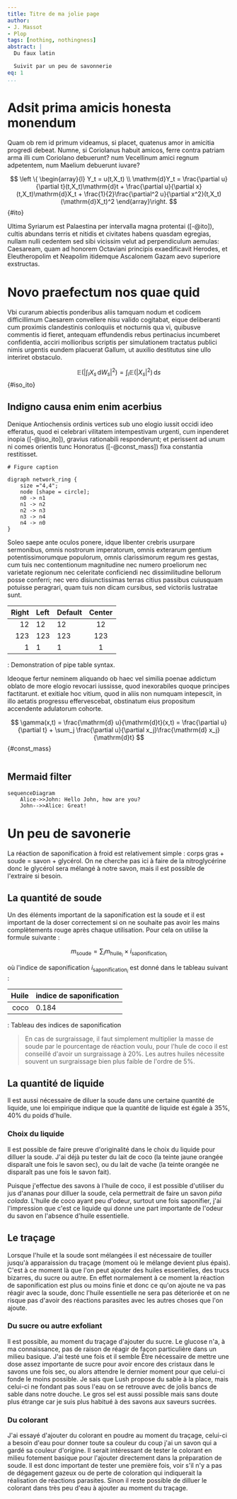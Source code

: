 ```yaml
---
title: Titre de ma jolie page
author:
- J. Massot
- Plop
tags: [nothing, nothingness]
abstract: |
  Du faux latin 

  Suivit par un peu de savonnerie
eq: 1
...
```


# Adsit prima amicis honesta monendum

Quam ob rem id primum videamus, si placet, quatenus amor in amicitia progredi debeat. Numne, si Coriolanus habuit amicos, ferre contra patriam arma illi cum Coriolano debuerunt? num Vecellinum amici regnum adpetentem, num Maelium debuerunt iuvare?

$$
  \left \{ \begin{array}{l}
    Y_t = u(t,X_t) \\
    \mathrm{d}Y_t = \frac{\partial u}{\partial t}(t,X_t)\mathrm{d}t + \frac{\partial u}{\partial x}(t,X_t)\mathrm{d}X_t + \frac{1}{2}\frac{\partial^2 u}{\partial x^2}(t,X_t)(\mathrm{d}X_t)^2
  \end{array}\right.
$${#ito}

Ultima Syriarum est Palaestina per intervalla magna protentai ([-@ito]), cultis abundans terris et nitidis et civitates habens quasdam egregias, nullam nulli cedentem sed sibi vicissim velut ad perpendiculum aemulas: Caesaream, quam ad honorem Octaviani principis exaedificavit Herodes, et Eleutheropolim et Neapolim itidemque Ascalonem Gazam aevo superiore exstructas.

# Novo praefectum nos quae quid

Vbi curarum abiectis ponderibus aliis tamquam nodum et codicem difficillimum Caesarem convellere nisu valido cogitabat, eique deliberanti cum proximis clandestinis conloquiis et nocturnis qua vi, quibusve commentis id fieret, antequam effundendis rebus pertinacius incumberet confidentia, acciri mollioribus scriptis per simulationem tractatus publici nimis urgentis eundem placuerat Gallum, ut auxilio destitutus sine ullo interiret obstaculo.

$$
  \mathbb{E}\left (\left | \int_I X_s\,\mathrm{d}W_s \right |^2 \right) = \int_I \mathbb{E}(| X_s |^2 )\,\mathrm{d}s
$${#iso_ito}

## Indigno causa enim enim acerbius

Denique Antiochensis ordinis vertices sub uno elogio iussit occidi ideo efferatus, quod ei celebrari vilitatem intempestivam urgenti, cum inpenderet inopia ([-@iso_ito]), gravius rationabili responderunt; et perissent ad unum ni comes orientis tunc Honoratus ([-@const_mass]) fixa constantia restitisset.

```{ .dot renderer=neato caption="Titre de ma figure" }
# Figure caption

digraph network_ring {
	size ="4,4";
	node [shape = circle];
	n0 -> n1
	n1 -> n2
	n2 -> n3
	n3 -> n4
	n4 -> n0
}
```

Soleo saepe ante oculos ponere, idque libenter crebris usurpare sermonibus, omnis nostrorum imperatorum, omnis exterarum gentium potentissimorumque populorum, omnis clarissimorum regum res gestas, cum tuis nec contentionum magnitudine nec numero proeliorum nec varietate regionum nec celeritate conficiendi nec dissimilitudine bellorum posse conferri; nec vero disiunctissimas terras citius passibus cuiusquam potuisse peragrari, quam tuis non dicam cursibus, sed victoriis lustratae sunt.

| Right | Left | Default | Center |
|------:|:-----|---------|:------:|
|   12  |  12  |    12   |    12  |
|  123  |  123 |   123   |   123  |
|    1  |    1 |     1   |     1  |

  : Demonstration of pipe table syntax.

Ideoque fertur neminem aliquando ob haec vel similia poenae addictum oblato de more elogio revocari iussisse, quod inexorabiles quoque principes factitarunt. et exitiale hoc vitium, quod in aliis non numquam intepescit, in illo aetatis progressu effervescebat, obstinatum eius propositum accendente adulatorum cohorte.

$$
  \gamma(x,t) = \frac{\mathrm{d} u}{\mathrm{d}t}(x,t) = \frac{\partial u}{\partial t} + \sum_j \frac{\partial u}{\partial x_j}\frac{\mathrm{d} x_j}{\mathrm{d}t}
$${#const_mass}

```{ include=Makefile .numberLines .lineAnchors .Makefile from=15 to=23 }

```

## Mermaid filter

```{ .mermaid caption="Diagramme UML séquentiel d'une conversation" }
sequenceDiagram
    Alice->>John: Hello John, how are you?
    John-->>Alice: Great!
```


# Un peu de savonerie

La réaction de saponification à froid est relativement simple : corps gras + soude = savon + glycérol. On ne cherche pas ici à faire de la nitroglycérine donc le glycérol sera mélangé à notre savon, mais il est possible de l'extraire si besoin.

## La quantité de soude

Un des éléments important de la saponification est la soude et il est important de la doser correctement si on ne souhaite pas avoir les mains complètements rouge après chaque utilisation. Pour cela on utilise la formule suivante :

$$
  m_{\textrm{soude}} = \sum_i m_{\textrm{huile}_i} \times i_{\textrm{saponification}_i}
$$

où l'indice de saponification $i_{\textrm{saponification}_i}$ est donné dans le tableau suivant :

| Huile | indice de saponification |
|------:|:-------------------------|
| coco  | 0.184                    |
  
   : Tableau des indices de saponification

> En cas de surgraissage, il faut simplement multiplier la masse de soude par le pourcentage de réaction voulu, pour l'hule de coco il est conseillé d'avoir un surgraissage à 20%. Les autres huiles nécessite souvent un surgraissage bien plus faible de l'ordre de 5%.

## La quantité de liquide

Il est aussi nécessaire de diluer la soude dans une certaine quantité de liquide, une loi empirique indique que la quantité de liquide est égale à 35%, 40% du poids d'huile.

### Choix du liquide

Il est possible de faire preuve d'originalité dans le choix du liquide pour dilluer la soude. J'ai déjà pu tester du lait de coco (la teinte jaune orangée disparaît une fois le savon sec), ou du lait de vache (la teinte orangée ne disparaît pas une fois le savon fait).

Puisque j'effectue des savons à l'huile de coco, il est possible d'utiliser du jus d'ananas pour dilluer la soude, cela permettrait de faire un savon *piña colada*. L'huile de coco ayant peu d'odeur, surtout une fois saponifier, j'ai l'impression que c'est ce liquide qui donne une part importante de l'odeur du savon en l'absence d'huile essentielle.

## Le traçage

Lorsque l'huile et la soude sont mélangées il est nécessaire de touiller jusqu'à apparaission du traçage (moment où le mélange devient plus épais). C'est à ce moment là que l'on peut ajouter des huiles essentielles, des trucs bizarres, du sucre ou autre. En effet normalement à ce moment la réaction de saponification est plus ou moins finie et donc ce qu'on ajoute ne va pas réagir avec la soude, donc l'huile essentielle ne sera pas déteriorée et on ne risque pas d'avoir des réactions parasites avec les autres choses que l'on ajoute.

### Du sucre ou autre exfoliant

Il est possible, au moment du traçage d'ajouter du sucre. Le glucose n'a, à ma connaissance, pas de raison de réagir de façon particulière dans un milieu basique. J'ai testé une fois et il semble Être nécessaire de mettre une dose assez importante de sucre pour avoir encore des cristaux dans le savons une fois sec, ou alors attendre le dernier moment pour que celui-ci fonde le moins possible. Je sais que Lush propose du sable à la place, mais celui-ci ne fondant pas sous l'eau on se retrouve avec de jolis bancs de sable dans notre douche. Le gros sel est aussi possible mais sans doute plus étrange car je suis plus habitué à des savons aux saveurs sucrées.

### Du colorant

J'ai essayé d'ajouter du colorant en poudre au moment du traçage, celui-ci a besoin d'eau pour donner toute sa couleur du coup j'ai un savon qui a gardé sa couleur d'origine. Il serait intéressant de tester le colorant en milieu fotement basique pour l'ajouter directement dans la préparation de soude. Il est donc important de tester une première fois, voir s'il n'y a pas de dégagement gazeux ou de perte de coloration qui indiquerait la réalisation de réactions parasites.
Sinon il reste possible de dilluer le colorant dans très peu d'eau à ajouter au moment du traçage.

